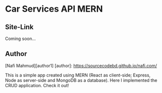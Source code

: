 # Car Services API MERN
## Site-Link 
Coming soon...

## Author 
[Nafi Mahmud][author1]
[author]: https://sourcecodebd.github.io/nafi.com/

This is a simple app created using MERN (React as client-side; Express, Node as server-side and MongoDB as a database). Here I implemented the CRUD application. Check it out!